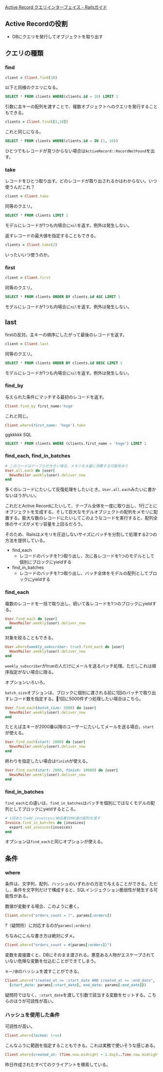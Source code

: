 [Active Record クエリインターフェイス \- Railsガイド](https://railsguides.jp/active_record_querying.html)

## Active Recordの役割
- DBにクエリを発行してオブジェクトを取り出す

## クエリの種類

### find

```ruby
client = Client.find(10)
```

以下と同様のクエリになる。

```sql
SELECT * FROM clients WHERE(clients.id = 10) LIMIT 1
```

引数に主キーの配列を渡すことで、複数オブジェクトへのクエリを発行することもできる。

```ruby
clients = Client.find([1,10])
```

これと同じになる。

```sql
SELECT * FROM clients WHERE(clients.id = IN (1, 10))
```

ひとつでもレコードが見つからない場合は`ActiveRecord::RecordNotFound`を出す。

### take

レコードをひとつ取り出す。どのレコードが取り出されるかはわからない。いつ使うんだこれ？

```ruby
client = Client.take
```

同等のクエリ。

```sql
SELECT * FROM clients LIMIT 1
```

モデルにレコードが1つも内場合に`nil`を返す。例外は発生しない。

返すレコードの最大値を指定することもできる。

```ruby
clients = Client.take(2)
```

いったいいつ使うのか。

### first

```ruby
client = Client.first
```

同等のクエリ。

```sql
SELECT * FROM clients ORDER BY clients.id ASC LIMIT 1
```

モデルにレコードが1つも内場合に`nil`を返す。例外は発生しない。

## last

firstの反対。主キーの順序にしたがって最後のレコードを返す。

```ruby
client = Client.last
```

同等のクエリ。

```sql
SELECT * FROM clients ORDER BY clients.id DESC LIMIT 1
```

モデルにレコードが1つも内場合に`nil`を返す。例外は発生しない。

### find_by

与えられた条件にマッチする最初のレコードを返す。

```ruby
Client.find_by first_name:'hoge'
```

これと同じ。

```ruby
Client.where(first_name: 'hoge').take
```
ggkkkkk
SQL

```sql
SELECT * FROM clients WHERE (clients.first_name = 'hoge') LIMIT 1
```

### find_each, find_in_batches

```ruby
# このコードはテーブルが大きい場合、メモリを大量に消費する可能性あり
User.all.each do |user|
  NewsMailer.weekly(user).deliver_now
end
```

多くのレコードにたいして反復処理をしたいとき。`User.all.each`みたいに書かないほうがいい。

これだとActive Recordにたいして、テーブル全体を一度に取り出し、1行ごとにオブジェクトを生成する。そして巨大なモデルオブジェクトの配列をメモリに配置する。膨大な数のレコードにたいしてこのようなコードを実行すると、配列全体のサイズがメモリ容量を上回るだろう。

そのため、Railsはメモリを圧迫しないサイズにバッチを分割して処理する2つの方法を提供している。

- find_each
  - レコードのバッチを1つ取り出し、次に各レコードを1つのモデルとして個別にブロックにyieldする
- find_in_batches
  - レコードのバッチを1つ取り出し、バッチ全体をモデルの配列としてブロックにyieldする

### find_each

複数のレコードを一括で取り出し、続いて各レコードを1つのブロックにyieldする。

```ruby
User.find_each do |user|
  NewsMailer.weekly(user).deliver_now
end
```

対象を絞ることもできる。

```ruby
User.where(weekly_subscriber: true).find_each do |user|
  NewsMailer.weekly(user).deliver_now
end
```
`weekly_subscriber`がtrueの人だけにメールを送るバッチ処理。ただしこれは順序指定がない場合に限る。

オプションいろいろ。

`batch_size`オプションは、ブロックに個別に渡される前に1回のバッチで取り出すレコード数を指定する。1回に5000件ずつ処理したい場合はこちら。

```ruby
User.find_each(batch_size: 5000) do |user|
  NewsMailer.weekly(user).deliver_now
end
```

たとえば主キーが2000番以降のユーザーにたいしてメールを送る場合。`start`が使える。

```ruby
User.find_each(start: 2000) do |user|
  NewsMailer.weekly(user).deliver_now
end
```

終わりを指定したい場合は`finish`が使える。


```ruby
User.find_each(start: 2000, finish: 10000) do |user|
  NewsMailer.weekly(user).deliver_now
end
```

### find_in_batches

`find_each`との違いは、`find_in_batches`はバッチを個別にではなくモデルの配列としてブロックにyieldするところ。

```ruby
# 1回あたりadd_invoicesに納品書1000通の配列を渡す
Invoice.find_in_batches do |invoices|
  export.add_invoices(invoices)
end
```

オプションは`find_each`と同じオプションが使える。

## 条件

### where

条件は、文字列、配列、ハッシュのいずれかの方法で与えることができる。ただし、条件を文字列だけで構成すると、SQLインジェクション脆弱性が発生する可能性がある。

数値が変動する場合、このように書く。

```ruby
Client.where("orders_count = ?", params[:orders])
```

?（疑問符）に対応するのが`params[:orders]`

ちなみにこんな書き方は絶対にダメ。

```ruby
Client.where("orders_count = #{params[:orders]}")
```

変数を直接置くと、DBにそのまま渡される。悪意ある人物がエスケープされていない危険な変数を仕込むことができてしまう。

`キー/値`のハッシュを渡すことができる。

```ruby
Client.where("created_at >= :start_date AND created_at <= :end_date",
  {start_date: params[:start_date], end_date: params[:end_date]})
```

疑問符ではなく、`:start_date`を渡して引数で該当する変数をセットする。こちらのほうが可読性が高い。

### ハッシュを使用した条件

可読性が高い。

```ruby
Client.where(locked: true)
```

こんなふうに範囲を指定することもできる。これは実務で使いそうな感じある。

```ruby
Client.where(created_at: (Time.now.midnight - 1.day)..Time.now.midnight)
```

昨日作成されたすべてのクライアントを検索している。


